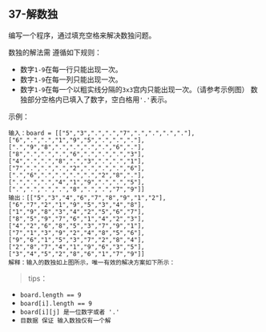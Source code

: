 ## 37-解数独
编写一个程序，通过填充空格来解决数独问题。

数独的解法需 遵循如下规则：
+ 数字`1-9`在每一行只能出现一次。
+ 数字`1-9`在每一列只能出现一次。
+ 数字`1-9`在每一个以粗实线分隔的`3x3`宫内只能出现一次。（请参考示例图）
数独部分空格内已填入了数字，空白格用`'.'`表示。

示例：
```
输入：board = [["5","3",".",".","7",".",".",".","."],["6",".",".","1","9","5",".",".","."],[".","9","8",".",".",".",".","6","."],["8",".",".",".","6",".",".",".","3"],["4",".",".","8",".","3",".",".","1"],["7",".",".",".","2",".",".",".","6"],[".","6",".",".",".",".","2","8","."],[".",".",".","4","1","9",".",".","5"],[".",".",".",".","8",".",".","7","9"]]
输出：[["5","3","4","6","7","8","9","1","2"],["6","7","2","1","9","5","3","4","8"],["1","9","8","3","4","2","5","6","7"],["8","5","9","7","6","1","4","2","3"],["4","2","6","8","5","3","7","9","1"],["7","1","3","9","2","4","8","5","6"],["9","6","1","5","3","7","2","8","4"],["2","8","7","4","1","9","6","3","5"],["3","4","5","2","8","6","1","7","9"]]
解释：输入的数独如上图所示，唯一有效的解决方案如下所示：
```

>tips：
+ `board.length == 9`
+ `board[i].length == 9`
+ `board[i][j] 是一位数字或者 '.'`
+ `目数据 保证 输入数独仅有一个解`
